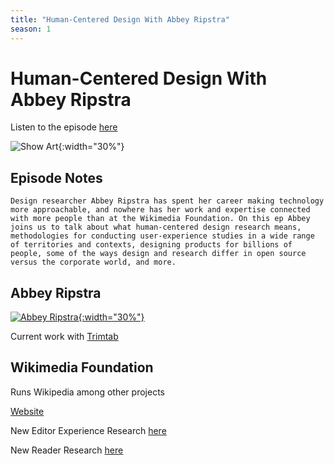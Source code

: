 ```yaml
---
title: "Human-Centered Design With Abbey Ripstra"
season: 1
---
```

# Human-Centered Design With Abbey Ripstra

Listen to the episode [here](https://fosspod.content.town/episodes/human-centered-design-with-abbey-ripstra)

![Show Art](https://image.simplecastcdn.com/images/369e8282-bab3-4f89-8844-5a60aee0d43c/5ba9bf53-cf79-41cd-82be-b7e1f815f7cb/3000x3000/asdf.jpg){:width="30%"}

## Episode Notes
```
Design researcher Abbey Ripstra has spent her career making technology more approachable, and nowhere has her work and expertise connected with more people than at the Wikimedia Foundation. On this ep Abbey joins us to talk about what human-centered design research means, methodologies for conducting user-experience studies in a wide range of territories and contexts, designing products for billions of people, some of the ways design and research differ in open source versus the corporate world, and more.
```

## Abbey Ripstra

[![Abbey Ripstra](https://upload.wikimedia.org/wikipedia/commons/8/83/Ripstra%2C_Abbey_-_May_2014_01.jpg){:width="30%"}](https://commons.wikimedia.org/wiki/File:Ripstra,_Abbey_-_May_2014_01.jpg)

Current work with [Trimtab](https://wearetrimtab.com/)

## Wikimedia Foundation

Runs Wikipedia among other projects

[Website](https://wikimediafoundation.org/)

New Editor Experience Research [here](https://www.mediawiki.org/wiki/New_Editor_Experiences)

New Reader Research [here](https://meta.wikimedia.org/wiki/New_Readers)
